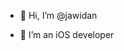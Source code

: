 - 👋 Hi, I’m @jawidan

- 🌱 I’m an iOS developer 

<!---
jawidan/jawidan is a ✨ special ✨ repository because its `README.md` (this file) appears on your GitHub profile.
You can click the Preview link to take a look at your changes.
--->
